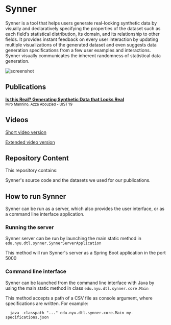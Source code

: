 # Synner

Synner is a tool that helps users generate real-looking synthetic data by visually and declaratively specifying the 
properties of the dataset such as each field’s statistical distribution, its domain, and its relationship to other fields. 
It provides instant feedback on every user interaction by updating multiple visualizations of the generated dataset and 
even suggests data generation specifications from a few user examples and interactions. Synner visually communicates 
the inherent randomness of statistical data generation. 

![screenshot](https://github.com/huda-lab/synner/blob/resources/synner-ui.png)


## Publications

**[Is this Real? Generating Synthetic Data that Looks Real](https://github.com/huda-lab/synner/raw/resources/Synner-UIST2019.pdf)**
<br/>
<span style="font-size:80%">Miro Mannino, Azza Abouzied - UIST'19</span>

## Videos

[Short video version](https://youtu.be/ez2Tge5Bf2M)

[Extended video version](https://youtu.be/BH9tiuoayp0)

## Repository Content

This repository contains:

Synner's source code and the datasets we used for our publications.

## How to run Synner

Synner can be run as a server, which also provides the user interface, or as a command line interface application.


### Running the server

Synner server can be run by launching the main static method in `edu.nyu.dtl.synner.SynnerServerApplication`

This method will run Synner's server as a Spring Boot application in the port 5000


### Command line interface

Synner can be launched from the command line interface with Java by using the main static method in 
class `edu.nyu.dtl.synner.core.Main`

This method accepts a path of a CSV file as console argument, where specifications are written. For example:

```
  java -classpath "..." edu.nyu.dtl.synner.core.Main my-specifications.json
```




